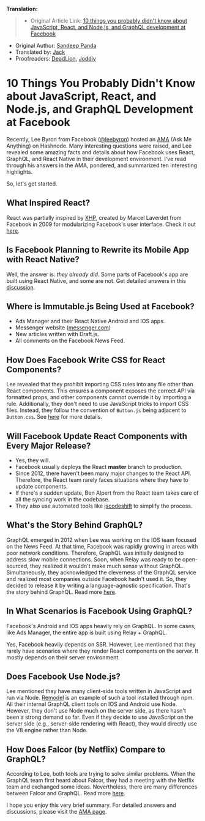 **Translation:**
>* Original Article Link: [10 things you probably didn't know about JavaScript, React, and Node.js, and GraphQL development at Facebook](https://hashnode.com/post/10-things-you-probably-didnt-know-about-javascript-react-and-nodejs-and-graphql-development-at-facebook-cink0r0e500h5io53fpl7ediu)
* Original Author: [Sandeep Panda](https://hashnode.com/@sandeep)
* Translated by: [Jack](https://github.com/Jack-Kingdom)
* Proofreaders: [DeadLion](https://github.com/DeadLion), [Joddiy](https://github.com/joddiy)

# 10 Things You Probably Didn't Know about JavaScript, React, and Node.js, and GraphQL Development at Facebook

Recently, Lee Byron from Facebook ([@leebyron](https://hashnode.com/@leebyron)) hosted an [AMA](https://hashnode.com/ama/with-lee-byron-cin0kpe8p0073rb53b19emcda) (Ask Me Anything) on Hashnode. Many interesting questions were raised, and Lee revealed some amazing facts and details about how Facebook uses React, GraphQL, and React Native in their development environment. I've read through his answers in the AMA, pondered, and summarized ten interesting highlights.

So, let's get started.

## What Inspired React?

React was partially inspired by [XHP](https://github.com/facebook/xhp-lib), created by Marcel Laverdet from Facebook in 2009 for modularizing Facebook's user interface. Check it out [here](https://hashnode.com/ama/with-lee-byron-cin0kpe8p0073rb53b19emcda#cin120uib00edlv533i6d8yd7).

## Is Facebook Planning to Rewrite its Mobile App with React Native?

Well, the answer is: _they already did_. Some parts of Facebook's app are built using React Native, and some are not. Get detailed answers in this [discussion](https://hashnode.com/ama/with-lee-byron-cin0kpe8p0073rb53b19emcda#cin6vg5r201wqjh53ne77tao1).

## Where is Immutable.js Being Used at Facebook?

* Ads Manager and their React Native Android and IOS apps.
* Messenger website ([messenger.com](https://hashnode.com/util/redirect?url=http://messenger.com))
* New articles written with Draft.js.
* All comments on the Facebook News Feed.

## How Does Facebook Write CSS for React Components?

Lee revealed that they prohibit importing CSS rules into any file other than React components. This ensures a component exposes the correct API via formatted props, and other components cannot override it by importing a rule. Additionally, they don't need to use JavaScript tricks to import CSS files. Instead, they follow the convention of `Button.js` being adjacent to `Button.css`. See [here](https://hashnode.com/ama/with-lee-byron-cin0kpe8p0073rb53b19emcda#cin5qpdbv01apk85319o2c1fx) for more details.

## Will Facebook Update React Components with Every Major Release?

* Yes, they will.
* Facebook usually deploys the React **master** branch to production.
* Since 2012, there haven't been many major changes to the React API. Therefore, the React team rarely faces situations where they have to update components.
* If there's a sudden update, Ben Alpert from the React team takes care of all the syncing work in the codebase.
* They also use automated tools like [jscodeshift](https://github.com/facebook/jscodeshift) to simplify the process.

## What's the Story Behind GraphQL?

GraphQL emerged in 2012 when Lee was working on the IOS team focused on the News Feed. At that time, Facebook was rapidly growing in areas with poor network conditions. Therefore, GraphQL was initially designed to address slow mobile connections. Soon, when Relay was ready to be open-sourced, they realized it wouldn't make much sense without GraphQL. Simultaneously, they acknowledged the cleverness of the GraphQL service and realized most companies outside Facebook hadn't used it. So, they decided to release it by writing a language-agnostic specification. That's the story behind GraphQL. Read more [here](https://hashnode.com/ama/with-lee-byron-cin0kpe8p0073rb53b19emcda#cin1gw37n00kwlv53rretxpe8).

## In What Scenarios is Facebook Using GraphQL?

Facebook's Android and IOS apps heavily rely on GraphQL. In some cases, like Ads Manager, the entire app is built using Relay + GraphQL.

Yes, Facebook heavily depends on SSR. However, Lee mentioned that they rarely have scenarios where they render React components on the server. It mostly depends on their server environment.

## Does Facebook Use Node.js?

Lee mentioned they have many client-side tools written in JavaScript and run via Node. [Remodel](https://github.com/facebook/remodel) is an example of such a tool installed through npm. All their internal GraphQL client tools on IOS and Android use Node. However, they don't use Node much on the server side, as there hasn't been a strong demand so far. Even if they decide to use JavaScript on the server side (e.g., server-side rendering with React), they would directly use the V8 engine rather than Node.

## How Does Falcor (by Netflix) Compare to GraphQL?

According to Lee, both tools are trying to solve similar problems. When the GraphQL team first heard about Falcor, they had a meeting with the Netflix team and exchanged some ideas. Nevertheless, there are many differences between Falcor and GraphQL. Read more [here](https://hashnode.com/ama/with-lee-byron-cin0kpe8p0073rb53b19emcda#cinj7lim4002lid53x47g060n).

I hope you enjoy this very brief summary. For detailed answers and discussions, please visit the [AMA page](https://hashnode.com/ama/with-lee-byron-cin0kpe8p0073rb53b19emcda).
